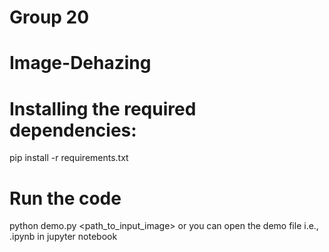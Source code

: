# Group 20
# Image-Dehazing 

# Installing the required dependencies:
pip install -r requirements.txt

# Run the code
python demo.py <path_to_input_image>
 or 
you can open the demo file i.e., .ipynb in jupyter notebook

<!-- # Dataset
https://drive.google.com/drive/folders/1ldEpDVbtUBMcpf-_viaQ1y9qwewZnBxW?usp=sharing

# Output 
https://drive.google.com/drive/folders/1-3BtN_NkpSeBsw3CBbONy2O0Xog4rI1g?usp=sharing -->


